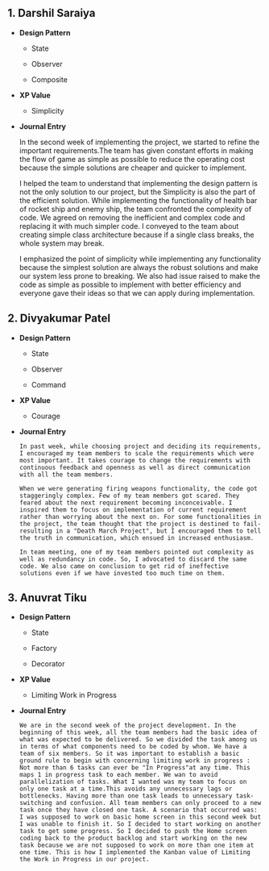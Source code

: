 ## 1. Darshil Saraiya

* **Design Pattern**

    * State
  
    * Observer
    
    * Composite
    
* **XP Value**   
  
    * Simplicity   

* **Journal Entry**

    In the second week of implementing the project, we started to refine the important requirements.The team has given constant efforts in making the flow of game as simple as possible to reduce the operating cost because the simple solutions are cheaper and quicker to implement.
    
    I helped the team to understand that implementing the design pattern is not the only solution to our project, but the Simplicity is also the part of the efficient solution. While implementing the functionality of health bar of rocket ship and enemy ship, the team confronted the complexity of code. We agreed on removing the inefficient and complex code and replacing it with much simpler code. I conveyed to the team about creating simple class architecture because if a single class breaks, the whole system may break.
    
    I emphasized the point of simplicity while implementing any functionality because the simplest solution are always the robust solutions and make our system less prone to breaking. We also had issue raised to make the code as simple as possible to implement with better efficiency and everyone gave their ideas so that we can apply during implementation.
    
## 2. Divyakumar Patel

* **Design Pattern**

    * State
  
    * Observer
    
    * Command
    
* **XP Value**   
  
    * Courage
    
* **Journal Entry**

      In past week, while choosing project and deciding its requirements, I encouraged my team members to scale the requirements which were most important. It takes courage to change the requirements with continuous feedback and openness as well as direct communication with all the team members.
      
      When we were generating firing weapons functionality, the code got staggeringly complex. Few of my team members got scared. They feared about the next requirement becoming inconceivable. I inspired them to focus on implementation of current requirement rather than worrying about the next on. For some functionalities in the project, the team thought that the project is destined to fail- resulting in a "Death March Project", but I encouraged them to tell the truth in communication, which ensued in increased enthusiasm.
      
      In team meeting, one of my team members pointed out complexity as well as redundancy in code. So, I advocated to discard the same code. We also came on conclusion to get rid of ineffective solutions even if we have invested too much time on them.
      
## 3. Anuvrat Tiku

* **Design Pattern**

    * State
  
    * Factory
    
    * Decorator
    
* **XP Value**   
  
    * Limiting Work in Progress
    
* **Journal Entry**

      We are in the second week of the project development. In the beginning of this week, all the team members had the basic idea of what was expected to be delivered. So we divided the task among us in terms of what components need to be coded by whom. We have a team of six members. So it was important to establish a basic ground rule to begin with concerning limiting work in progress : Not more than 6 tasks can ever be "In Progress"at any time. This maps 1 in progress task to each member. We wan to avoid parallelization of tasks. What I wanted was my team to focus on only one task at a time.This avoids any unnecessary lags or bottlenecks. Having more than one task leads to unnecessary task-switching and confusion. All team members can only proceed to a new task once they have closed one task. A scenario that occurred was: I was supposed to work on basic home screen in this second week but I was unable to finish it. So I decided to start working on another task to get some progress. So I decided to push the Home screen coding back to the product backlog and start working on the new task because we are not supposed to work on more than one item at one time. This is how I implemented the Kanban value of Limiting the Work in Progress in our project.  

